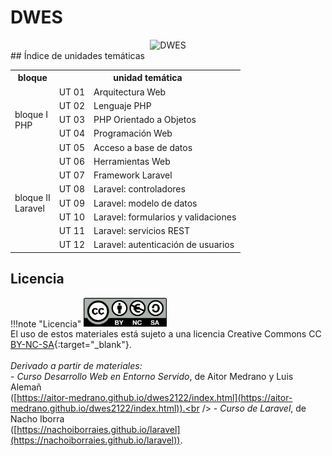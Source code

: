 # DWES
<div style="text-align: center;"><img src="../../img/dwes_wallpaper.png" alt="DWES" style="max-width: 70%;" /></div>
## Índice de unidades temáticas

<table>
<tr>
	<th>bloque</th>
	<th colspan=2>unidad temática</th>
</tr>
<tr>
	<td rowspan=5>bloque I<br />PHP</td>
	<td>UT 01</td>
	<td>Arquitectura Web</td>
</tr>
<tr>
	<td>UT 02</td>
	<td>Lenguaje PHP</td>
</tr>    
<tr>
	<td>UT 03</td>
	<td>PHP Orientado a Objetos</td>
</tr>  
<tr>
	<td>UT 04</td>
	<td>Programación Web</td>
</tr>  
<tr>
	<td>UT 05</td>
	<td>Acceso a base de datos</td>
</tr>     
<tr>
	<td rowspan=7>bloque II<br />Laravel</td>
	<td>UT 06</td>
	<td>Herramientas Web</td>
</tr>
<tr>
	<td>UT 07</td>
	<td>Framework Laravel</td>
</tr>    
<tr>
	<td>UT 08</td>
	<td>Laravel: controladores</td>
</tr>  
<tr>
	<td>UT 09</td>
	<td>Laravel: modelo de datos</td>
</tr>  
<tr>
	<td>UT 10</td>
	<td>Laravel: formularios y validaciones</td>
</tr>   
<tr>
	<td>UT 11</td>
	<td>Laravel: servicios REST</td>
</tr>  
<tr>
	<td>UT 12</td>
	<td>Laravel: autenticación de usuarios</td>
</tr>   
</table>

## Licencia

!!!note "Licencia"
	<img src="./img/cc.png" alt="portada" style="zoom:35%;"  style="float: left;" /> <br />El uso de estos materiales está sujeto a una licencia Creative Commons CC [BY-NC-SA](https://creativecommons.org/licenses/by-nc-sa/4.0/deed.es){:target="_blank"}.<br /><br />
	*Derivado a partir de materiales:*<br />
	- *Curso Desarrollo Web en Entorno Servido*, de Aitor Medrano y Luis Alemañ <br />
	    ([https://aitor-medrano.github.io/dwes2122/index.html](https://aitor-medrano.github.io/dwes2122/index.html)).<br />
	- *Curso de Laravel*, de Nacho Iborra <br />
	    ([https://nachoiborraies.github.io/laravel](https://nachoiborraies.github.io/laravel)).


